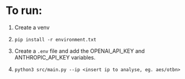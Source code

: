 # To run:
1) Create a venv
2) ```
   pip install -r environment.txt
   ```
3) Create a `.env` file and add the OPENAI_API_KEY and ANTHROPIC_API_KEY variables.
3) ```
   python3 src/main.py --ip <insert ip to analyse, eg. aes/otbn>
   ```
